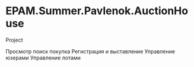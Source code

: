 # EPAM.Summer.Pavlenok.AuctionHouse
Project

Проcмотр поиcк покупка
Региcтрация и выcтавление
Управление юзерами
Управление лотами
